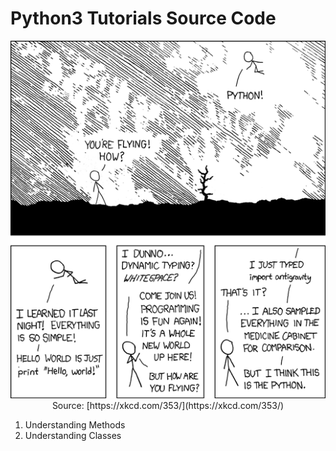 Python3 Tutorials Source Code
=============================

<p align="center">
	<img src="https://github.com/101t/python3-tutorial/blob/master/img/python.png" >
	Source: [https://xkcd.com/353/](https://xkcd.com/353/)
</p>

1. Understanding Methods
2. Understanding Classes